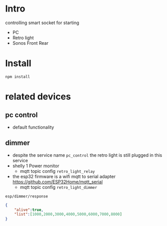 # Intro
controlling smart socket for starting 
 - PC
 - Retro light
 - Sonos Front Rear


# Install
    npm install

# related devices
## pc control
* default functionality
## dimmer
* despite the service name `pc_control` the retro light is still plugged in this service
* shelly 1 Power monitor
    * mqtt topic config `retro_light_relay`
* the esp32 firmware is a wifi mqtt to serial adapter https://github.com/ESP32Home/mqtt_serial
    * mqtt topic config `retro_light_dimmer`

`esp/dimmer/response`
```json
{
    "alive":true,
    "list":[1000,2000,3000,4000,5000,6000,7000,8000]
}
```
